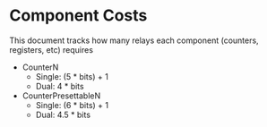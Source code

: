 # Component Costs

This document tracks how many relays each component (counters, registers, etc) requires

* CounterN
  * Single: (5 * bits) + 1
  * Dual: 4 * bits
* CounterPresettableN
  * Single: (6 * bits) + 1
  * Dual: 4.5 * bits
